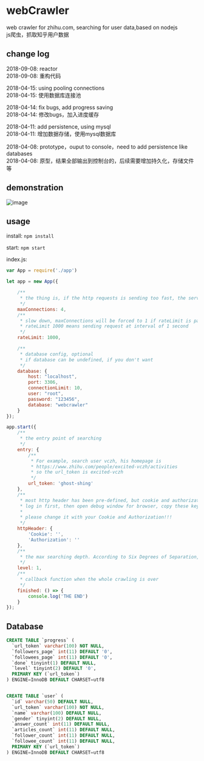 # webCrawler
web crawler for zhihu.com, searching for user data,based on nodejs   
js爬虫，抓取知乎用户数据


## change log

2018-09-08: reactor  
2018-09-08: 重构代码

2018-04-15: using pooling connections  
2018-04-15: 使用数据库连接池

2018-04-14: fix bugs, add progress saving  
2018-04-14: 修改bugs，加入进度缓存

2018-04-11: add persistence, using mysql  
2018-04-11: 增加数据存储，使用mysql数据库

2018-04-08: prototype，ouput to console，need to add persistence like databases  
2018-04-08: 原型，结果全部输出到控制台的，后续需要增加持久化，存储文件等


## demonstration

  ![image](https://github.com/Steven6977/image-hosting/blob/master/2.gif)

## usage

install:
`npm install`

start:
`npm start`


index.js:
```javascript
var App = require('./app')

let app = new App({

    /**
     * the thing is, if the http requests is sending too fast, the server will just reject
     */
    maxConnections: 4,
    /**
     * slow down, maxConnections will be forced to 1 if rateLimit is passed!
     * rateLimit 1000 means sending request at interval of 1 second
     */
    rateLimit: 1000,

    /**
     * database config, optional
     * if database can be undefined, if you don't want
     */
    database: {
        host: "localhost",
        port: 3306,
        connectionLimit: 10,
        user: "root",
        password: "123456",
        database: "webcrawler"
    }
});

app.start({
    /**
     * the entry point of searching
     */
    entry: {
        /**
         * For example, search user vczh, his homepage is 
         * https://www.zhihu.com/people/excited-vczh/activities
         * so the url_token is excited-vczh
         */
        url_token: 'ghost-shing'
    },
    /**
     * most http header has been pre-defined, but cookie and authorization need to be filled,
     * log in first, then open debug window for browser, copy these keys.
     * 
     * please change it with your Cookie and Authorization!!!
     */
    httpHeader: {
        'Cookie': '',
        'Authorization': ''
    },
    /**
     * the max searching depth. According to Six Degrees of Separation, 6 is enough.
     */
    level: 1,
    /**
     * callback function when the whole crawling is over
     */
    finished: () => {
        console.log('THE END')
    }
});


```

## Database

```sql
CREATE TABLE `progress` (
  `url_token` varchar(100) NOT NULL,
  `followers_page` int(11) DEFAULT '0',
  `followees_page` int(11) DEFAULT '0',
  `done` tinyint(1) DEFAULT NULL,
  `level` tinyint(2) DEFAULT '0',
  PRIMARY KEY (`url_token`)
) ENGINE=InnoDB DEFAULT CHARSET=utf8


CREATE TABLE `user` (
  `id` varchar(50) DEFAULT NULL,
  `url_token` varchar(100) NOT NULL,
  `name` varchar(100) DEFAULT NULL,
  `gender` tinyint(2) DEFAULT NULL,
  `answer_count` int(11) DEFAULT NULL,
  `articles_count` int(11) DEFAULT NULL,
  `follower_count` int(11) DEFAULT NULL,
  `followee_count` int(11) DEFAULT NULL,
  PRIMARY KEY (`url_token`)
) ENGINE=InnoDB DEFAULT CHARSET=utf8

```